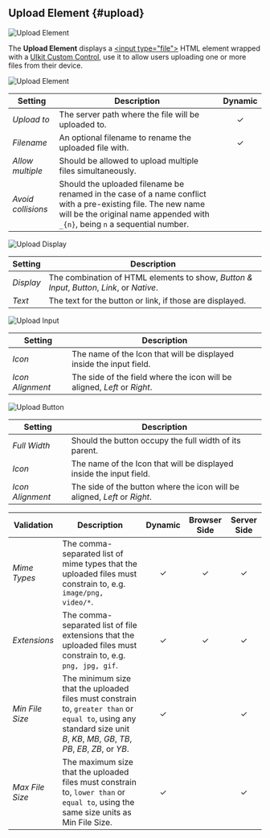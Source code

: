 ## Upload Element {#upload}

![Upload Element](./assets/element-upload.svg)

The **Upload Element** displays a [\<input type="file"\>](https://developer.mozilla.org/en-US/docs/Web/HTML/Element/input/file) HTML element wrapped with a [UIkit Custom Control](https://getuikit.com/docs/form#custom-controls), use it to allow users uploading one or more files from their device.

![Upload Element](./assets/elements/upload.webp)

| Setting | Description | Dynamic |
| --- | --- | :---: |
| *Upload to* | The server path where the file will be uploaded to. | &#x2713; |
| *Filename* | An optional filename to rename the uploaded file with. | &#x2713; |
| *Allow multiple* | Should be allowed to upload multiple files simultaneously. |
| *Avoid collisions* | Should the uploaded filename be renamed in the case of a name conflict with a pre-existing file. The new name will be the original name appended with `_{n}`, being `n` a sequential number. |
<!--@include: ./common-element-settings.md-->

![Upload Display](./assets/elements/upload-display.webp)

| Setting | Description |
| --- | --- |
| *Display* | The combination of HTML elements to show, _Button & Input_, _Button_, _Link_, or _Native_. |
| *Text* | The text for the button or link, if those are displayed. |

![Upload Input](./assets/elements/upload-input.webp)

| Setting | Description |
| --- | --- |
| *Icon* | The name of the Icon that will be displayed inside the input field. |
| *Icon Alignment* | The side of the field where the icon will be aligned, _Left_ or _Right_. |

![Upload Button](./assets/elements/upload-button.webp)

| Setting | Description |
| --- | --- |
| *Full Width* | Should the button occupy the full width of its parent. |
| *Icon* | The name of the Icon that will be displayed inside the input field. |
| *Icon Alignment* | The side of the button where the icon will be aligned, _Left_ or _Right_. |

| Validation | Description | Dynamic | Browser Side | Server Side |
| --- | --- | :---: | :---: | :---: |
| *Mime Types* | The comma-separated list of mime types that the uploaded files must constrain to, e.g. `image/png, video/*`. | &#x2713; |   &#x2713; |  &#x2713; |
| *Extensions* | The comma-separated list of file extensions that the uploaded files must constrain to, e.g. `png, jpg, gif`. | &#x2713; |   &#x2713; |  &#x2713; |
| *Min File Size* | The minimum size that the uploaded files must constrain to, `greater than` or `equal to`, using any standard size unit _B_, _KB_, _MB_, _GB_, _TB_, _PB_, _EB_, _ZB_, or _YB_. | &#x2713; | |  &#x2713; |
| *Max File Size* | The maximum size that the uploaded files must constrain to, `lower than` or `equal to`, using the same size units as Min File Size. | &#x2713; | |  &#x2713; |
<!--@include: ./common-element-validation.md-->
